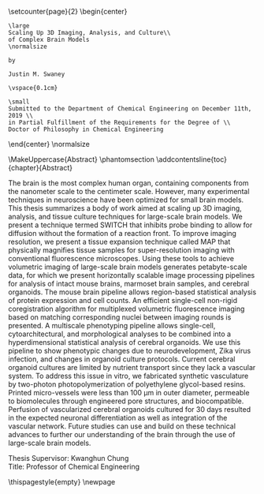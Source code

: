 \setcounter{page}{2}
\begin{center}

    \large
    Scaling Up 3D Imaging, Analysis, and Culture\\ 
    of Complex Brain Models
    \normalsize

    by
    
    Justin M. Swaney

    \vspace{0.1cm}

    \small
    Submitted to the Department of Chemical Engineering on December 11th, 2019 \\ 
    in Partial Fulfillment of the Requirements for the Degree of \\ 
    Doctor of Philosophy in Chemical Engineering

\end{center}
\normalsize

\MakeUppercase{Abstract}
\phantomsection
\addcontentsline{toc}{chapter}{Abstract}

The brain is the most complex human organ, containing components from the
nanometer scale to the centimeter scale. However, many experimental techniques
in neuroscience have been optimized for small brain models. This thesis
summarizes a body of work aimed at scaling up 3D imaging, analysis, and tissue
culture techniques for large-scale brain models. We present a technique termed
SWITCH that inhibits probe binding to allow for diffusion without the formation
of a reaction front. To improve imaging resolution, we present a tissue
expansion technique called MAP that physically magnifies tissue samples for
super-resolution imaging with conventional fluorescence microscopes. Using these
tools to achieve volumetric imaging of large-scale brain models generates
petabyte-scale data, for which we present horizontally scalable image processing
pipelines for analysis of intact mouse brains, marmoset brain samples, and
cerebral organoids. The mouse brain pipeline allows region-based statistical
analysis of protein expression and cell counts. An efficient single-cell
non-rigid coregistration algorithm for multiplexed volumetric fluorescence
imaging based on matching corresponding nuclei between imaging rounds is
presented. A multiscale phenotyping pipeline allows single-cell,
cytoarchitectural, and morphological analyses to be combined into a
hyperdimensional statistical analysis of cerebral organoids. We use this
pipeline to show phenotypic changes due to neurodevelopment, Zika virus
infection, and changes in organoid culture protocols. Current cerebral organoid
cultures are limited by nutrient transport since they lack a vascular system. To
address this issue in vitro, we fabricated synthetic vasculature by two-photon
photopolymerization of polyethylene glycol-based resins. Printed micro-vessels
were less than 100 µm in outer diameter, permeable to biomolecules through
engineered pore structures, and biocompatible. Perfusion of vascularized
cerebral organoids cultured for 30 days resulted in the expected neuronal
differentiation as well as integration of the vascular network. Future studies
can use and build on these technical advances to further our understanding of
the brain through the use of large-scale brain models.

Thesis Supervisor: Kwanghun Chung  
Title: Professor of Chemical Engineering

\thispagestyle{empty}
\newpage
